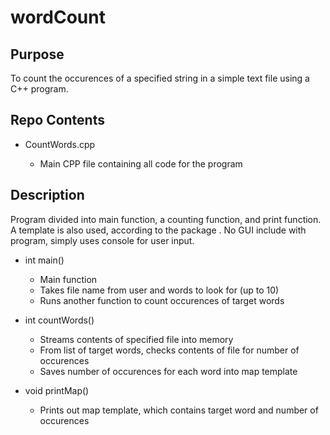 # wordCount

## Purpose

To count the occurences of a specified string in a simple text file using a C++ program.

## Repo Contents

* CountWords.cpp

  * Main CPP file containing all code for the program
    
## Description

Program divided into main function, a counting function, and print function. A template is also used, according to the package <map>. No GUI include with program, simply uses console for user input.
  
* int main()
  * Main function
  * Takes file name from user and words to look for (up to 10)
  * Runs another function to count occurences of target words
  
* int countWords()
  * Streams contents of specified file into memory
  * From list of target words, checks contents of file for number of occurences
  * Saves number of occurences for each word into map template

* void printMap()
  * Prints out map template, which contains target word and number of occurences
